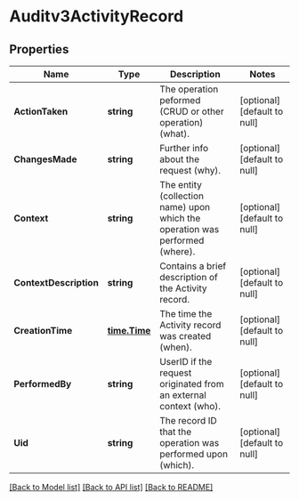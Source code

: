 # Auditv3ActivityRecord

## Properties
Name | Type | Description | Notes
------------ | ------------- | ------------- | -------------
**ActionTaken** | **string** | The operation peformed (CRUD or other operation) (what). | [optional] [default to null]
**ChangesMade** | **string** | Further info about the request (why). | [optional] [default to null]
**Context** | **string** | The entity (collection name) upon which the operation was performed (where). | [optional] [default to null]
**ContextDescription** | **string** | Contains a brief description of the Activity record. | [optional] [default to null]
**CreationTime** | [**time.Time**](time.Time.md) | The time the Activity record was created (when). | [optional] [default to null]
**PerformedBy** | **string** | UserID if the request originated from an external context (who). | [optional] [default to null]
**Uid** | **string** | The record ID that the operation was performed upon (which). | [optional] [default to null]

[[Back to Model list]](../README.md#documentation-for-models) [[Back to API list]](../README.md#documentation-for-api-endpoints) [[Back to README]](../README.md)

